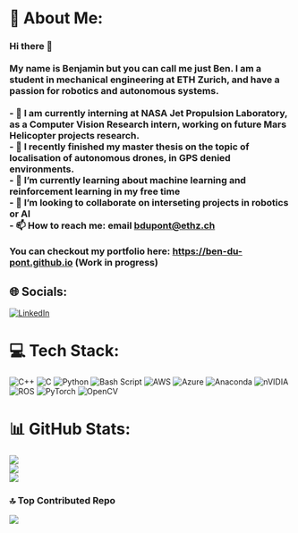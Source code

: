 # 💫 About Me:
### Hi there 👋<br><br>My name is Benjamin but you can call me just Ben. I am a student in mechanical engineering at ETH Zurich, and have a passion for robotics and autonomous systems.<br><br>- 🚀 I am currently interning at NASA Jet Propulsion Laboratory, as a Computer Vision Research intern, working on future Mars Helicopter projects research.<br>- 🚁 I recently finished my master thesis on the topic of localisation of autonomous drones, in GPS denied environments.<br>- 🧠 I’m currently learning about machine learning and reinforcement learning in my free time<br>- 🤖 I’m looking to collaborate on interseting projects in robotics or AI<br>- 📫 How to reach me: email bdupont@ethz.ch<br><br>You can checkout my portfolio here: https://ben-du-pont.github.io (Work in progress)


## 🌐 Socials:
[![LinkedIn](https://img.shields.io/badge/LinkedIn-%230077B5.svg?logo=linkedin&logoColor=white)](https://linkedin.com/in/ben-dupont) 

# 💻 Tech Stack:
![C++](https://img.shields.io/badge/c++-%2300599C.svg?style=flat&logo=c%2B%2B&logoColor=white) ![C](https://img.shields.io/badge/c-%2300599C.svg?style=flat&logo=c&logoColor=white) ![Python](https://img.shields.io/badge/python-3670A0?style=flat&logo=python&logoColor=ffdd54) ![Bash Script](https://img.shields.io/badge/bash_script-%23121011.svg?style=flat&logo=gnu-bash&logoColor=white) ![AWS](https://img.shields.io/badge/AWS-%23FF9900.svg?style=flat&logo=amazon-aws&logoColor=white) ![Azure](https://img.shields.io/badge/azure-%230072C6.svg?style=flat&logo=microsoftazure&logoColor=white) ![Anaconda](https://img.shields.io/badge/Anaconda-%2344A833.svg?style=flat&logo=anaconda&logoColor=white) ![nVIDIA](https://img.shields.io/badge/cuda-000000.svg?style=flat&logo=nVIDIA&logoColor=green) ![ROS](https://img.shields.io/badge/ros-%230A0FF9.svg?style=flat&logo=ros&logoColor=white) ![PyTorch](https://img.shields.io/badge/PyTorch-%23EE4C2C.svg?style=flat&logo=PyTorch&logoColor=white) ![OpenCV](https://img.shields.io/badge/opencv-%23white.svg?style=flat&logo=opencv&logoColor=white)
# 📊 GitHub Stats:
![](https://github-readme-stats.vercel.app/api?username=ben-du-pont&theme=blueberry&hide_border=false&include_all_commits=false&count_private=true)<br/>
![](https://nirzak-streak-stats.vercel.app/?user=ben-du-pont&theme=blueberry&hide_border=false)<br/>
![](https://github-readme-stats.vercel.app/api/top-langs/?username=ben-du-pont&theme=blueberry&hide_border=false&include_all_commits=false&count_private=true&layout=compact)

### 🔝 Top Contributed Repo
![](https://github-contributor-stats.vercel.app/api?username=ben-du-pont&limit=5&theme=tokyonight&combine_all_yearly_contributions=true)

<!-- Proudly created with GPRM ( https://gprm.itsvg.in ) -->
